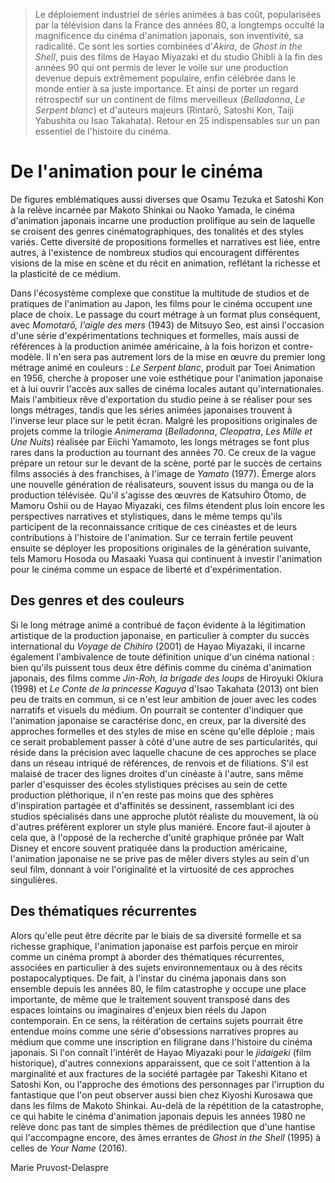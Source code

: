 > Le déploiement industriel de séries animées à bas coût, popularisées par la télévision dans la France des années 80, a longtemps occulté la magnificence du cinéma d'animation japonais, son inventivité, sa radicalité. Ce sont les sorties combinées d'_Akira_, de _Ghost in the Shell_, puis des films de Hayao Miyazaki et du studio Ghibli à la fin des années 90 qui ont permis de lever le voile sur une production devenue depuis extrêmement populaire, enfin célébrée dans le monde entier à sa juste importance. Et ainsi de porter un regard rétrospectif sur un continent de films merveilleux (_Belladonna_, _Le Serpent blanc_) et d'auteurs majeurs (Rintarō, Satoshi Kon, Taiji Yabushita ou Isao Takahata). Retour en 25 indispensables sur un pan essentiel de l'histoire du cinéma.

# De l'animation pour le cinéma

De figures emblématiques aussi diverses que Osamu Tezuka et Satoshi Kon à la relève incarnée par Makoto Shinkai ou Naoko Yamada, le cinéma d'animation japonais incarne une production prolifique au sein de laquelle se croisent des genres cinématographiques, des tonalités et des styles variés. Cette diversité de propositions formelles et narratives est liée, entre autres, à l'existence de nombreux studios qui encouragent différentes visions de la mise en scène et du récit en animation, reflétant la richesse et la plasticité de ce médium.

Dans l'écosystème complexe que constitue la multitude de studios et de pratiques de l'animation au Japon, les films pour le cinéma occupent une place de choix. Le passage du court métrage à un format plus conséquent, avec _Momotarō, l'aigle des mers_ (1943) de Mitsuyo Seo, est ainsi l'occasion d'une série d'expérimentations techniques et formelles, mais aussi de références à la production animée américaine, à la fois horizon et contre-modèle. Il n'en sera pas autrement lors de la mise en œuvre du premier long métrage animé en couleurs : _Le Serpent blanc_, produit par Toei Animation en 1956, cherche à proposer une voie esthétique pour l'animation japonaise et à lui ouvrir l'accès aux salles de cinéma locales autant qu'internationales. Mais l'ambitieux rêve d'exportation du studio peine à se réaliser pour ses longs métrages, tandis que les séries animées japonaises trouvent à l'inverse leur place sur le petit écran. Malgré les propositions originales de projets comme la trilogie _Animerama_ (_Belladonna_, _Cleopatra_, _Les Mille et Une Nuits_) réalisée par Eiichi Yamamoto, les longs métrages se font plus rares dans la production au tournant des années 70. Ce creux de la vague prépare un retour sur le devant de la scène, porté par le succès de certains films associés à des franchises, à l'image de _Yamato_ (1977). Émerge alors une nouvelle génération de réalisateurs, souvent issus du manga ou de la production télévisée. Qu'il s'agisse des œuvres de Katsuhiro Ōtomo, de Mamoru Oshii ou de Hayao Miyazaki, ces films étendent plus loin encore les perspectives narratives et stylistiques, dans le même temps qu'ils participent de la reconnaissance critique de ces cinéastes et de leurs contributions à l'histoire de l'animation. Sur ce terrain fertile peuvent ensuite se déployer les propositions originales de la génération suivante, tels Mamoru Hosoda ou Masaaki Yuasa qui continuent à investir l'animation pour le cinéma comme un espace de liberté et d'expérimentation.

## Des genres et des couleurs

Si le long métrage animé a contribué de façon évidente à la légitimation artistique de la production japonaise, en particulier à compter du succès international du _Voyage de Chihiro_ (2001) de Hayao Miyazaki, il incarne également l'ambivalence de toute définition unique d'un cinéma national : bien qu'ils puissent tous deux être définis comme du cinéma d'animation japonais, des films comme _Jin-Roh, la brigade des loups_ de Hiroyuki Okiura (1998) et _Le Conte de la princesse Kaguya_ d'Isao Takahata (2013) ont bien peu de traits en commun, si ce n'est leur ambition de jouer avec les codes narratifs et visuels du médium. On pourrait se contenter d'indiquer que l'animation japonaise se caractérise donc, en creux, par la diversité des approches formelles et des styles de mise en scène qu'elle déploie ; mais ce serait probablement passer à côté d'une autre de ses particularités, qui réside dans la précision avec laquelle chacune de ces approches se place dans un réseau intriqué de références, de renvois et de filiations. S'il est malaisé de tracer des lignes droites d'un cinéaste à l'autre, sans même parler d'esquisser des écoles stylistiques précises au sein de cette production pléthorique, il n'en reste pas moins que des sphères d'inspiration partagée et d'affinités se dessinent, rassemblant ici des studios spécialisés dans une approche plutôt réaliste du mouvement, là où d'autres préfèrent explorer un style plus maniéré. Encore faut-il ajouter à cela que, à l'opposé de la recherche d'unité graphique prônée par Walt Disney et encore souvent pratiquée dans la production américaine, l'animation japonaise ne se prive pas de mêler divers styles au sein d'un seul film, donnant à voir l'originalité et la virtuosité de ces approches singulières.

## Des thématiques récurrentes

Alors qu'elle peut être décrite par le biais de sa diversité formelle et sa richesse graphique, l'animation japonaise est parfois perçue en miroir comme un cinéma prompt à aborder des thématiques récurrentes, associées en particulier à des sujets environnementaux ou à des récits postapocalyptiques. De fait, à l'instar du cinéma japonais dans son ensemble depuis les années 80, le film catastrophe y occupe une place importante, de même que le traitement souvent transposé dans des espaces lointains ou imaginaires d'enjeux bien réels du Japon contemporain. En ce sens, la réitération de certains sujets pourrait être entendue moins comme une série d'obsessions narratives propres au médium que comme une inscription en filigrane dans l'histoire du cinéma japonais. Si l'on connaît l'intérêt de Hayao Miyazaki pour le _jidaigeki_ (film historique), d'autres connexions apparaissent, que ce soit l'attention à la marginalité et aux fractures de la société partagée par Takeshi Kitano et Satoshi Kon, ou l'approche des émotions des personnages par l'irruption du fantastique que l'on peut observer aussi bien chez Kiyoshi Kurosawa que dans les films de Makoto Shinkai. Au-delà de la répétition de la catastrophe, ce qui habite le cinéma d'animation japonais depuis les années 1980 ne relève donc pas tant de simples thèmes de prédilection que d'une hantise qui l'accompagne encore, des âmes errantes de _Ghost in the Shell_ (1995) à celles de _Your Name_ (2016).

<div class="author">Marie Pruvost-Delaspre</div>
